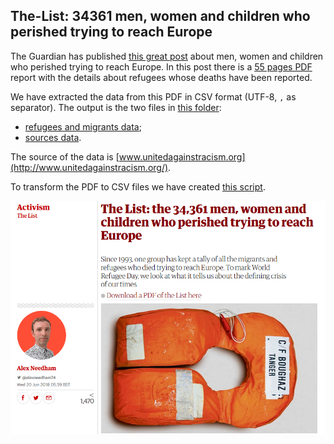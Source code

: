 ## The-List: 34361 men, women and children who perished trying to reach Europe

The Guardian has published [this great post](https://www.theguardian.com/world/2018/jun/20/the-list-europe-migrant-bodycount) about men, women and children who perished trying to reach Europe. In this post there is a [55 pages PDF](https://uploads.guim.co.uk/2018/06/19/TheList.pdf) report with the details about refugees whose deaths have been reported.

 We have extracted the data from this PDF in CSV format (UTF-8, `,` as separator). The output is the two files in [this folder](data):

 - [refugees and migrants data](data/refugeesAndMigrants.csv);
 - [sources data](data/sources.csv).

The source of the data is [www.unitedagainstracism.org](http://www.unitedagainstracism.org/).

To transform the PDF to CSV files we have created [this script](pdfToCsv.sh).

[![the-list page](resource/theGuardian.png)](https://www.theguardian.com/world/2018/jun/20/the-list-europe-migrant-bodycount)
